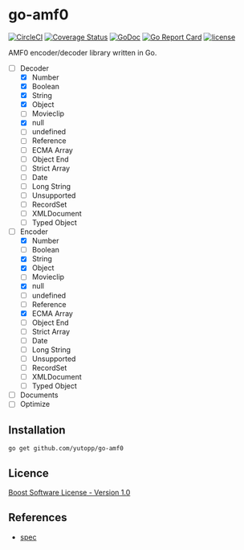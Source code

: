# go-amf0

[![CircleCI](https://circleci.com/gh/yutopp/go-amf0.svg?style=svg)](https://circleci.com/gh/yutopp/go-amf0)
[![Coverage Status](https://coveralls.io/repos/github/yutopp/go-amf0/badge.svg)](https://coveralls.io/github/yutopp/go-amf0)
[![GoDoc](https://godoc.org/github.com/yutopp/go-amf0?status.svg)](http://godoc.org/github.com/yutopp/go-amf0)
[![Go Report Card](https://goreportcard.com/badge/github.com/yutopp/go-amf0)](https://goreportcard.com/report/github.com/yutopp/go-amf0)
[![license](https://img.shields.io/github/license/yutopp/go-amf0.svg)](https://github.com/yutopp/go-amf0/blob/master/LICENSE_1_0.txt)

AMF0 encoder/decoder library written in Go.

- [ ] Decoder
  - [x] Number
  - [x] Boolean
  - [x] String
  - [x] Object
  - [ ] Movieclip
  - [x] null
  - [ ] undefined
  - [ ] Reference
  - [ ] ECMA Array
  - [ ] Object End
  - [ ] Strict Array
  - [ ] Date
  - [ ] Long String
  - [ ] Unsupported
  - [ ] RecordSet
  - [ ] XMLDocument
  - [ ] Typed Object
- [ ] Encoder
  - [x] Number
  - [ ] Boolean
  - [x] String
  - [x] Object
  - [ ] Movieclip
  - [x] null
  - [ ] undefined
  - [ ] Reference
  - [x] ECMA Array
  - [ ] Object End
  - [ ] Strict Array
  - [ ] Date
  - [ ] Long String
  - [ ] Unsupported
  - [ ] RecordSet
  - [ ] XMLDocument
  - [ ] Typed Object
- [ ] Documents
- [ ] Optimize

## Installation

```
go get github.com/yutopp/go-amf0
```

## Licence

[Boost Software License - Version 1.0](./LICENSE_1_0.txt)

## References

- [spec](https://wwwimages2.adobe.com/content/dam/acom/en/devnet/pdf/amf0-file-format-specification.pdf)
